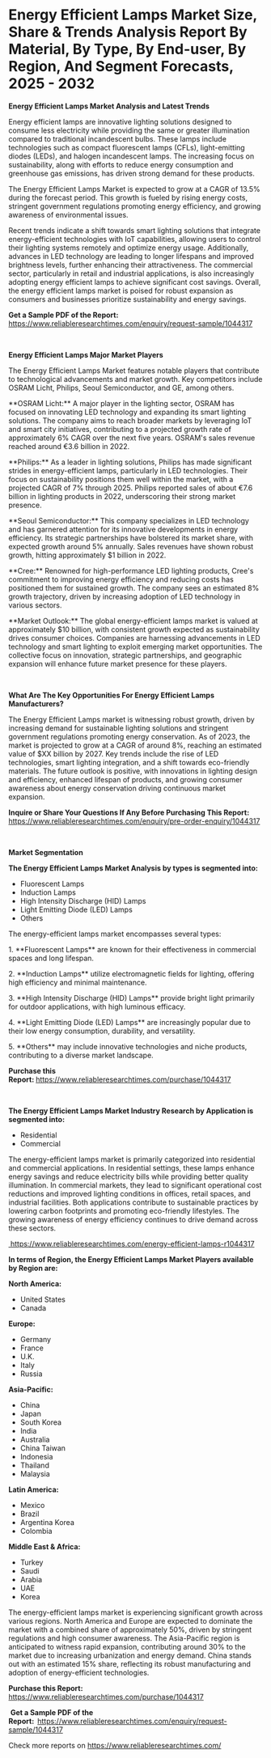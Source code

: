 <p><h1>Energy Efficient Lamps Market Size, Share & Trends Analysis Report By Material, By Type, By End-user, By Region, And Segment Forecasts, 2025 - 2032</h1></p><p><strong>Energy Efficient Lamps Market Analysis and Latest Trends</strong></p>
<p><p>Energy efficient lamps are innovative lighting solutions designed to consume less electricity while providing the same or greater illumination compared to traditional incandescent bulbs. These lamps include technologies such as compact fluorescent lamps (CFLs), light-emitting diodes (LEDs), and halogen incandescent lamps. The increasing focus on sustainability, along with efforts to reduce energy consumption and greenhouse gas emissions, has driven strong demand for these products.</p><p>The Energy Efficient Lamps Market is expected to grow at a CAGR of 13.5% during the forecast period. This growth is fueled by rising energy costs, stringent government regulations promoting energy efficiency, and growing awareness of environmental issues. </p><p>Recent trends indicate a shift towards smart lighting solutions that integrate energy-efficient technologies with IoT capabilities, allowing users to control their lighting systems remotely and optimize energy usage. Additionally, advances in LED technology are leading to longer lifespans and improved brightness levels, further enhancing their attractiveness. The commercial sector, particularly in retail and industrial applications, is also increasingly adopting energy efficient lamps to achieve significant cost savings. Overall, the energy efficient lamps market is poised for robust expansion as consumers and businesses prioritize sustainability and energy savings.</p></p>
<p><strong>Get a Sample PDF of the Report:&nbsp;</strong> <a href="https://www.reliableresearchtimes.com/enquiry/request-sample/1044317?utm_campaign=3444&utm_medium=2&utm_source=Github&utm_content=ia&utm_term=06042025&utm_id=energy-efficient-lamps">https://www.reliableresearchtimes.com/enquiry/request-sample/1044317</a></p>
<p>&nbsp;</p>
<p><strong>Energy Efficient Lamps Major Market Players</strong></p>
<p><p>The Energy Efficient Lamps Market features notable players that contribute to technological advancements and market growth. Key competitors include OSRAM Licht, Philips, Seoul Semiconductor, and GE, among others.</p><p>**OSRAM Licht:** A major player in the lighting sector, OSRAM has focused on innovating LED technology and expanding its smart lighting solutions. The company aims to reach broader markets by leveraging IoT and smart city initiatives, contributing to a projected growth rate of approximately 6% CAGR over the next five years. OSRAM's sales revenue reached around €3.6 billion in 2022.</p><p>**Philips:** As a leader in lighting solutions, Philips has made significant strides in energy-efficient lamps, particularly in LED technologies. Their focus on sustainability positions them well within the market, with a projected CAGR of 7% through 2025. Philips reported sales of about €7.6 billion in lighting products in 2022, underscoring their strong market presence.</p><p>**Seoul Semiconductor:** This company specializes in LED technology and has garnered attention for its innovative developments in energy efficiency. Its strategic partnerships have bolstered its market share, with expected growth around 5% annually. Sales revenues have shown robust growth, hitting approximately $1 billion in 2022.</p><p>**Cree:** Renowned for high-performance LED lighting products, Cree's commitment to improving energy efficiency and reducing costs has positioned them for sustained growth. The company sees an estimated 8% growth trajectory, driven by increasing adoption of LED technology in various sectors.</p><p>**Market Outlook:** The global energy-efficient lamps market is valued at approximately $10 billion, with consistent growth expected as sustainability drives consumer choices. Companies are harnessing advancements in LED technology and smart lighting to exploit emerging market opportunities. The collective focus on innovation, strategic partnerships, and geographic expansion will enhance future market presence for these players.</p></p>
<p>&nbsp;</p>
<p><strong>What Are The Key Opportunities For Energy Efficient Lamps Manufacturers?</strong></p>
<p><p>The Energy Efficient Lamps market is witnessing robust growth, driven by increasing demand for sustainable lighting solutions and stringent government regulations promoting energy conservation. As of 2023, the market is projected to grow at a CAGR of around 8%, reaching an estimated value of $XX billion by 2027. Key trends include the rise of LED technologies, smart lighting integration, and a shift towards eco-friendly materials. The future outlook is positive, with innovations in lighting design and efficiency, enhanced lifespan of products, and growing consumer awareness about energy conservation driving continuous market expansion.</p></p>
<p><strong>Inquire or Share Your Questions If Any Before Purchasing This Report:</strong> <a href="https://www.reliableresearchtimes.com/enquiry/pre-order-enquiry/1044317?utm_campaign=3444&utm_medium=2&utm_source=Github&utm_content=ia&utm_term=06042025&utm_id=energy-efficient-lamps">https://www.reliableresearchtimes.com/enquiry/pre-order-enquiry/1044317</a></p>
<p>&nbsp;</p>
<p><strong>Market Segmentation</strong></p>
<p><strong>The Energy Efficient Lamps Market Analysis by types is segmented into:</strong></p>
<p><ul><li>Fluorescent Lamps</li><li>Induction Lamps</li><li>High Intensity Discharge (HID) Lamps</li><li>Light Emitting Diode (LED) Lamps</li><li>Others</li></ul></p>
<p><p>The energy-efficient lamps market encompasses several types: </p><p>1. **Fluorescent Lamps** are known for their effectiveness in commercial spaces and long lifespan.</p><p>2. **Induction Lamps** utilize electromagnetic fields for lighting, offering high efficiency and minimal maintenance.</p><p>3. **High Intensity Discharge (HID) Lamps** provide bright light primarily for outdoor applications, with high luminous efficacy.</p><p>4. **Light Emitting Diode (LED) Lamps** are increasingly popular due to their low energy consumption, durability, and versatility.</p><p>5. **Others** may include innovative technologies and niche products, contributing to a diverse market landscape.</p></p>
<p><strong>Purchase this Report:&nbsp;</strong><a href="https://www.reliableresearchtimes.com/purchase/1044317?utm_campaign=3444&utm_medium=2&utm_source=Github&utm_content=ia&utm_term=06042025&utm_id=energy-efficient-lamps">https://www.reliableresearchtimes.com/purchase/1044317</a></p>
<p>&nbsp;</p>
<p><strong>The Energy Efficient Lamps Market Industry Research by Application is segmented into:</strong></p>
<p><ul><li>Residential</li><li>Commercial</li></ul></p>
<p><p>The energy-efficient lamps market is primarily categorized into residential and commercial applications. In residential settings, these lamps enhance energy savings and reduce electricity bills while providing better quality illumination. In commercial markets, they lead to significant operational cost reductions and improved lighting conditions in offices, retail spaces, and industrial facilities. Both applications contribute to sustainable practices by lowering carbon footprints and promoting eco-friendly lifestyles. The growing awareness of energy efficiency continues to drive demand across these sectors.</p></p>
<p><a href="https://www.reliableresearchtimes.com/energy-efficient-lamps-r1044317?utm_campaign=3444&utm_medium=2&utm_source=Github&utm_content=ia&utm_term=06042025&utm_id=energy-efficient-lamps">&nbsp;https://www.reliableresearchtimes.com/energy-efficient-lamps-r1044317</a></p>
<p><strong>In terms of Region, the Energy Efficient Lamps Market Players available by Region are:</strong></p>
<p>
    <p> <strong> North America: </strong>
        <ul>
            <li>United States</li>
            <li>Canada</li>
        </ul>
        </p> 
    <p> <strong> Europe: </strong>
        <ul>
            <li>Germany</li>
            <li>France</li>
            <li>U.K.</li>
            <li>Italy</li>
            <li>Russia</li>
        </ul>
        </p> 
    <p> <strong> Asia-Pacific: </strong>
        <ul>
            <li>China</li>
            <li>Japan</li>
            <li>South Korea</li>
            <li>India</li>
            <li>Australia</li>
            <li>China Taiwan</li>
            <li>Indonesia</li>
            <li>Thailand</li>
            <li>Malaysia</li>
        </ul>
        </p> 
    <p> <strong> Latin America: </strong>
        <ul>
            <li>Mexico</li>
            <li>Brazil</li>
            <li>Argentina Korea</li>
            <li>Colombia</li>
        </ul>
        </p> 
    <p> <strong> Middle East & Africa: </strong>
        <ul>
            <li>Turkey</li>
            <li>Saudi</li>
            <li>Arabia</li>
            <li>UAE</li>
            <li>Korea</li>
        </ul>
    </p>
    </p>
<p><p>The energy-efficient lamps market is experiencing significant growth across various regions. North America and Europe are expected to dominate the market with a combined share of approximately 50%, driven by stringent regulations and high consumer awareness. The Asia-Pacific region is anticipated to witness rapid expansion, contributing around 30% to the market due to increasing urbanization and energy demand. China stands out with an estimated 15% share, reflecting its robust manufacturing and adoption of energy-efficient technologies.</p></p>
<p><strong>Purchase this Report: </strong><a href="https://www.reliableresearchtimes.com/purchase/1044317?utm_campaign=3444&utm_medium=2&utm_source=Github&utm_content=ia&utm_term=06042025&utm_id=energy-efficient-lamps">https://www.reliableresearchtimes.com/purchase/1044317</a></p>
<p>&nbsp;<strong>Get a Sample PDF of the Report:&nbsp;&nbsp;</strong><a href="https://www.reliableresearchtimes.com/enquiry/request-sample/1044317?utm_campaign=3444&utm_medium=2&utm_source=Github&utm_content=ia&utm_term=06042025&utm_id=energy-efficient-lamps">https://www.reliableresearchtimes.com/enquiry/request-sample/1044317</a></p>
<p><strong></strong></p>
<p>Check more reports on <a href="https://www.reliableresearchtimes.com/?utm_campaign=3444&utm_medium=2&utm_source=Github&utm_content=ia&utm_term=06042025&utm_id=energy-efficient-lamps">https://www.reliableresearchtimes.com/</a></p>